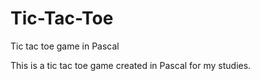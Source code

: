 # Tic-Tac-Toe
Tic tac toe game in Pascal

This is a tic tac toe game created in Pascal for my studies.

